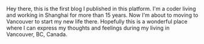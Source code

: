 Hey there, this is the first blog I published in this platform. I'm a coder living and working in Shanghai for more than 15 years. Now I'm about to moving to Vancouver to start my new life there. Hopefully this is a wonderful place where I can express my thoughts and feelings during my living in Vancouver, BC, Canada.

